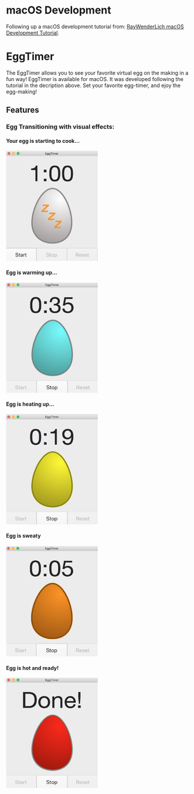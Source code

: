 <h1> macOS Development</h1>

<p>Following up a macOS development tutorial from: <a href="https://www.raywenderlich.com/151741/macos-development-beginners-part-1" title="macOS Development Tutorial" target="_blank">RayWenderLich macOS Development Tutorial</a>.</p>

<h1> EggTimer </h1>

<p>The EggTimer allows you to see your favorite virtual egg on the making in a fun way! EggTimer is available for macOS. It was developed following the tutorial in the decription above. Set your favorite egg-timer, and ejoy the egg-making!</p>

<h2> Features</h2>

<h3> Egg Transitioning with visual effects: </h3>

<div class="row">
    <div class="col" style="">
        <h4> Your egg is starting to cook...</h4>
        <img src="/README.MD-Resources/whole_egg.png" height="300" width="250" alt="Whole Egg">
    </div>
    <div class="col">
        <h4>Egg is warming up...</h4>
        <img src="/README.MD-Resources/25_percent.png" height="300" width="250" alt="Egg 25%">
    </div>
<div>
<div class="row">
    <div class="col">
        <h4>Egg is heating up...</h4>
        <img src="/README.MD-Resources/50_percent.png" height="300" width="250" alt="Egg 50%">
    </div>
    <div class="col">
        <h4>Egg is sweaty<h4>
        <img src="/README.MD-Resources/75_percent.png" height="300" width="250" alt="Egg 75%">
    </div>
<div class="row">
    <h4>Egg is hot and ready!</h4>
    <img src="/README.MD-Resources/100_percent.png" height="300" width="250" alt="Egg done">
<div>
    